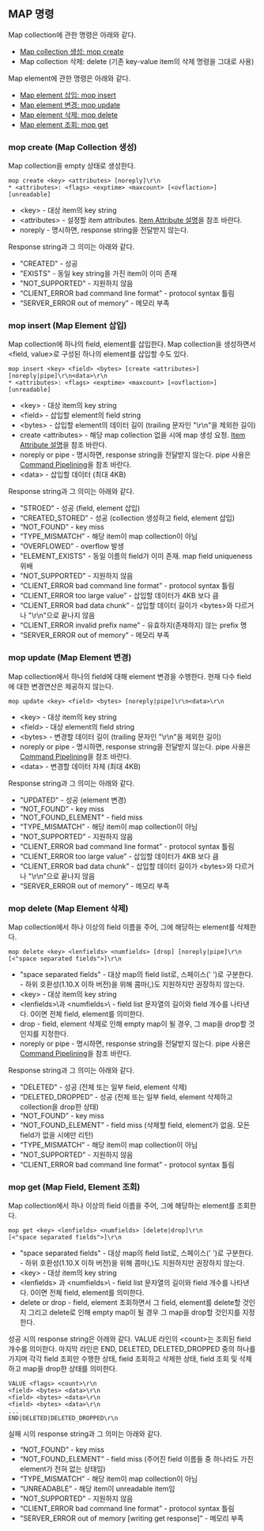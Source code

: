 MAP 명령
--------

Map collection에 관한 명령은 아래와 같다.

- [Map collection 생성: mop create](command-map-collection.md#mop-create---map-collection-생성)
- Map collection 삭제: delete (기존 key-value item의 삭제 명령을 그대로 사용)

Map element에 관한 명령은 아래와 같다. 

- [Map element 삽입: mop insert](command-map-collection.md#mop-insert---map-element-삽입)
- [Map element 변경: mop update](command-map-collection.md#mop-update---map-element-변경)
- [Map element 삭제: mop delete](command-map-collection.md#mop-delete---map-element-삭제)
- [Map element 조회: mop get](command-map-collection.md#mop-get---map-field-element-조회)

### mop create (Map Collection 생성)

Map collection을 empty 상태로 생성한다.

```
mop create <key> <attributes> [noreply]\r\n
* <attributes>: <flags> <exptime> <maxcount> [<ovflaction>] [unreadable]
```

- \<key\> - 대상 item의 key string
- \<attributes\> - 설정할 item attributes. [Item Attribute 설명](/doc/arcus-item-attribute.md)을 참조 바란다.
- noreply - 명시하면, response string을 전달받지 않는다.

Response string과 그 의미는 아래와 같다.

- "CREATED" - 성공
- "EXISTS" - 동일 key string을 가진 item이 이미 존재
- "NOT_SUPPORTED" - 지원하지 않음
- “CLIENT_ERROR bad command line format” - protocol syntax 틀림
- “SERVER_ERROR out of memory” - 메모리 부족

### mop insert (Map Element 삽입)

Map collection에 하나의 field, element를 삽입한다.
Map collection을 생성하면서 \<field, value\>로 구성된 하나의 element를 삽입할 수도 있다.

```
mop insert <key> <field> <bytes> [create <attributes>] [noreply|pipe]\r\n<data>\r\n
* <attributes>: <flags> <exptime> <maxcount> [<ovflaction>] [unreadable]
```

- \<key\> - 대상 item의 key string
- \<field\> - 삽입할 element의 field string
- \<bytes\> - 삽입할 element의 데이터 길이 (trailing 문자인 "\r\n"을 제외한 길이)
- create \<attributes\> - 해당 map collection 없을 시에 map 생성 요청.
                    [Item Attribute 설명](/doc/arcus-item-attribute.md)을 참조 바란다.
- noreply or pipe - 명시하면, response string을 전달받지 않는다. 
                    pipe 사용은 [Command Pipelining](/doc/command-pipelining.md)을 참조 바란다.
- \<data\> - 삽입할 데이터 (최대 4KB)

Response string과 그 의미는 아래와 같다.

- "STROED" - 성공 (field, element 삽입)
- “CREATED_STORED” - 성공 (collection 생성하고 field, element 삽입)
- “NOT_FOUND” - key miss
- “TYPE_MISMATCH” - 해당 item이 map collection이 아님
- “OVERFLOWED” - overflow 발생
- "ELEMENT_EXISTS" - 동일 이름의 field가 이미 존재. map field uniqueness 위배
- "NOT_SUPPORTED" - 지원하지 않음
- “CLIENT_ERROR bad command line format” - protocol syntax 틀림
- “CLIENT_ERROR too large value” - 삽입할 데이터가 4KB 보다 큼
- “CLIENT_ERROR bad data chunk” - 삽입할 데이터 길이가 \<bytes\>와 다르거나 "\r\n"으로 끝나지 않음
- “CLIENT_ERROR invalid prefix name” - 유효하지(존재하지) 않는 prefix 명
- “SERVER_ERROR out of memory” - 메모리 부족

### mop update (Map Element 변경)

Map collection에서 하나의 field에 대해 element 변경을 수행한다.
현재 다수 field에 대한 변경연산은 제공하지 않는다.

```
mop update <key> <field> <bytes> [noreply|pipe]\r\n<data>\r\n
```

- \<key\> - 대상 item의 key string
- \<field\> - 대상 element의 field string
- \<bytes\> - 변경할 데이터 길이 (trailing 문자인 "\r\n"을 제외한 길이)
- noreply or pipe - 명시하면, response string을 전달받지 않는다. 
                    pipe 사용은 [Command Pipelining](/doc/command-pipelining.md)을 참조 바란다.
- \<data\> - 변경할 데이터 자체 (최대 4KB)

Response string과 그 의미는 아래와 같다.

- "UPDATED" - 성공 (element 변경)
- “NOT_FOUND” - key miss
- "NOT_FOUND_ELEMENT" - field miss
- “TYPE_MISMATCH” - 해당 item이 map collection이 아님
- "NOT_SUPPORTED" - 지원하지 않음
- “CLIENT_ERROR bad command line format” - protocol syntax 틀림
- “CLIENT_ERROR too large value” - 삽입할 데이터가 4KB 보다 큼
- “CLIENT_ERROR bad data chunk” - 삽입할 데이터 길이가 \<bytes\>와 다르거나 "\r\n"으로 끝나지 않음
- “SERVER_ERROR out of memory” - 메모리 부족

### mop delete (Map Element 삭제)

Map collection에서 하나 이상의 field 이름을 주어, 그에 해당하는 element를 삭제한다.

```
mop delete <key> <lenfields> <numfields> [drop] [noreply|pipe]\r\n
[<"space separated fields">]\r\n
```

- "space separated fields" - 대상 map의 field list로, 스페이스(' ')로 구분한다.
                           - 하위 호환성(1.10.X 이하 버전)을 위해 콤마(,)도 지원하지만 권장하지 않는다.
- \<key\> - 대상 item의 key string
- \<lenfields>\과 \<numfields>\ - field list 문자열의 길이와 field 개수를 나타낸다. 0이면 전체 field, element를 의미한다.
- drop - field, element 삭제로 인해 empty map이 될 경우, 그 map을 drop할 것인지를 지정한다.
- noreply or pipe - 명시하면, response string을 전달받지 않는다. 
                    pipe 사용은 [Command Pipelining](/doc/command-pipelining.md)을 참조 바란다.

Response string과 그 의미는 아래와 같다.

- "DELETED" - 성공 (전체 또는 일부 field, element 삭제)
- “DELETED_DROPPED” - 성공 (전체 또는 일부 field, element 삭제하고 collection을 drop한 상태)
- “NOT_FOUND” - key miss
- “NOT_FOUND_ELEMENT” - field miss (삭제할 field, element가 없음. 모든 field가 없을 시에만 리턴)
- “TYPE_MISMATCH” - 해당 item이 map collection이 아님
- "NOT_SUPPORTED" - 지원하지 않음
- “CLIENT_ERROR bad command line format” - protocol syntax 틀림

### mop get (Map Field, Element 조회)

Map collection에서 하나 이상의 field 이름을 주어, 그에 해당하는 element를 조회한다.

```
mop get <key> <lenfields> <numfields> [delete|drop]\r\n
[<"space separated fields">]\r\n
```

- "space separated fields" - 대상 map의 field list로, 스페이스(' ')로 구분한다.
                           - 하위 호환성(1.10.X 이하 버전)을 위해 콤마(,)도 지원하지만 권장하지 않는다.
- \<key\> - 대상 item의 key string
- \<lenfields\> 과 \<numfields>\ - field list 문자열의 길이와 field 개수를 나타낸다. 0이면 전체 field, element를 의미한다.
- delete or drop - field, element 조회하면서 그 field, element를 delete할 것인지
                   그리고 delete로 인해 empty map이 될 경우 그 map을 drop할 것인지를 지정한다.

성공 시의 response string은 아래와 같다.
VALUE 라인의 \<count\>는 조회된 field 개수를 의미한다. 
마지막 라인은 END, DELETED, DELETED_DROPPED 중의 하나를 가지며
각각 field 조회만 수행한 상태, field 조회하고 삭제한 상태,
field 조회 및 삭제하고 map을 drop한 상태를 의미한다.

```
VALUE <flags> <count>\r\n
<field> <bytes> <data>\r\n
<field> <bytes> <data>\r\n
<field> <bytes> <data>\r\n
...
END|DELETED|DELETED_DROPPED\r\n
```

실패 시의 response string과 그 의미는 아래와 같다.

- “NOT_FOUND” - key miss
- “NOT_FOUND_ELEMENT” - field miss (주어진 field 이름들 중 하나라도 가진 element가 전혀 없는 상태임)
- “TYPE_MISMATCH” - 해당 item이 map collection이 아님
- “UNREADABLE” - 해당 item이 unreadable item임
- "NOT_SUPPORTED" - 지원하지 않음
- “CLIENT_ERROR bad command line format” - protocol syntax 틀림
- "SERVER_ERROR out of memory [writing get response]”	- 메모리 부족

